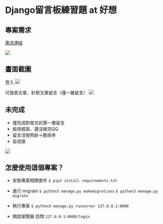 # Django留言板練習題 at 好想

## 專案需求
[需求連結](https://www.notion.so/60bbd52758b64bbc9f80a2d046a9f589)

![](https://github.com/shrimp509/django_message_board/blob/master/screenshots/requirements.png)

## 畫面截圖

登入
![](https://github.com/shrimp509/django_message_board/blob/master/screenshots/login.png)

可發表文章、針對文章留言（僅一層留言）
![](https://github.com/shrimp509/django_message_board/blob/master/screenshots/board.png)

## 未完成
* 僅完成對發文的第一層留言
* 偷用框架、還沒做完QQ
* 留言沒按照新->舊排序
* 自信廢

![](https://imgur.dcard.tw/WDWrBTO.jpg)

## 怎麼使用這個專案？

* 安裝專案相關套件
`$ pip3 install requirements.txt`

* 進行 migrate
`$ python3 manage.py makemigrations`
`$ python3 manage.py migrate`

* 執行專案
`$ python3 manage.py runserver 127.0.0.1:8000`

* 開啟瀏覽器
訪問 `127.0.0.1:8000/login`